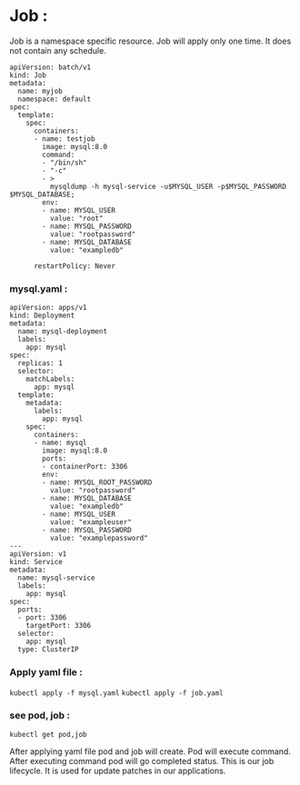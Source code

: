 # Job :
Job is a namespace specific resource.
Job will apply only one time. It does not contain any schedule. 

```
apiVersion: batch/v1
kind: Job
metadata:
  name: myjob
  namespace: default
spec:
  template:
    spec:
      containers:
      - name: testjob
        image: mysql:8.0
        command:
        - "/bin/sh"
        - "-c"
        - >
          mysqldump -h mysql-service -u$MYSQL_USER -p$MYSQL_PASSWORD $MYSQL_DATABASE;
        env:
        - name: MYSQL_USER
          value: "root"
        - name: MYSQL_PASSWORD
          value: "rootpassword"
        - name: MYSQL_DATABASE
          value: "exampledb"

      restartPolicy: Never
```

### mysql.yaml :

```
apiVersion: apps/v1
kind: Deployment
metadata:
  name: mysql-deployment
  labels:
    app: mysql
spec:
  replicas: 1
  selector:
    matchLabels:
      app: mysql
  template:
    metadata:
      labels:
        app: mysql
    spec:
      containers:
      - name: mysql
        image: mysql:8.0
        ports:
        - containerPort: 3306
        env:
        - name: MYSQL_ROOT_PASSWORD
          value: "rootpassword"
        - name: MYSQL_DATABASE
          value: "exampledb"
        - name: MYSQL_USER
          value: "exampleuser"
        - name: MYSQL_PASSWORD
          value: "examplepassword"
---
apiVersion: v1
kind: Service
metadata:
  name: mysql-service
  labels:
    app: mysql
spec:
  ports:
  - port: 3306
    targetPort: 3306
  selector:
    app: mysql
  type: ClusterIP
```

### Apply yaml file :
``` kubectl apply -f mysql.yaml ```
``` kubectl apply -f job.yaml ```

### see pod, job :
``` kubectl get pod,job ```

After applying yaml file pod and job will create. Pod will execute command. After executing command pod will go completed status. This is our job lifecycle. It is used for update patches in our applications.
